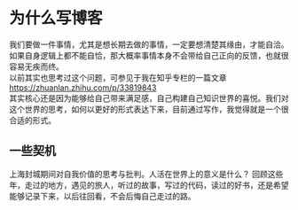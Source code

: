 # 为什么写博客
我们要做一件事情，尤其是想长期去做的事情，一定要想清楚其缘由，才能自洽。如果自身逻辑上都不能自恰，那大概率事情本身不会带给自己正向的反馈，也就很容易无疾而终。  
以前其实也思考过这个问题，可参见于我在知乎专栏的一篇文章<https://zhuanlan.zhihu.com/p/33819843>  
其实核心还是因为能够给自己带来满足感，自己构建自己知识世界的喜悦。我们对这个世界的思考，如何以更好的形式表达下来，目前通过写作，我觉得就是一个很合适的形式。

## 一些契机
上海封城期间对自我价值的思考与批判。人活在世界上的意义是什么？
回顾这些年，走过的地方，遇见的旅人，听过的故事，写过的代码，读过的好书，还是希望能够记录下来，以后往回看，不会后悔自己走过的路。